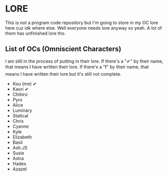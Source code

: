 # LORE
This is not a program code repository but I'm going to store in my OC lore here cuz idk where else.
Well everyone needs lore anyway so yeah. A lot of them has unfinished lore tho.

## List of OCs (Omniscient Characters)
I am still in the process of putting in their lore. If there's a "✔" by their name, that means I have written their lore. If there's a "❗" by their name, that means I have written their lore but it's still not complete.
- Kou (me) ✔
- Kaori ✔
- Chihiro
- Pyro
- Alice
- Luminary
- Statical
- Chris
- Cyanne
- Kyle
- Elizabeth
- Basil
- Ash.JS
- Susie
- Astra
- Hades
- Azazel
